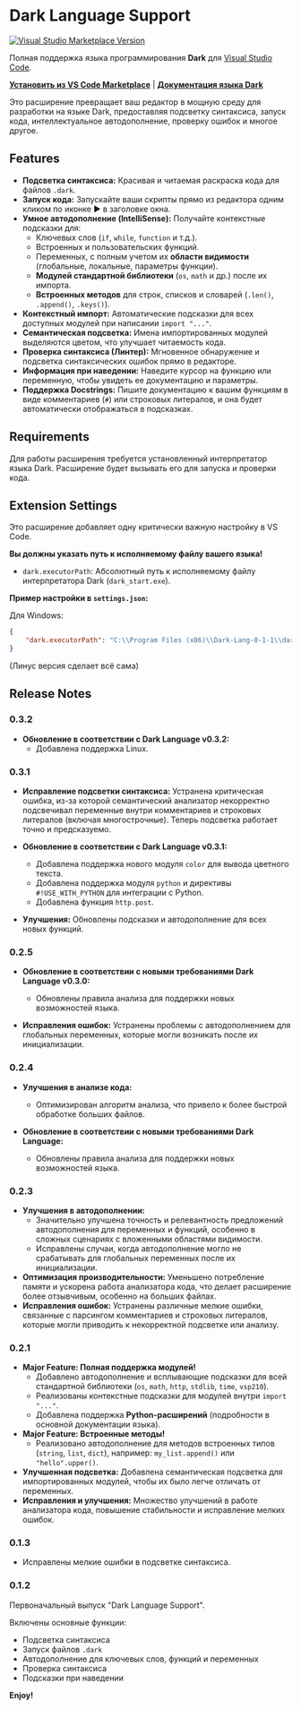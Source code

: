 # Dark Language Support

[![Visual Studio Marketplace Version](https://vsp210.gallerycdn.vsassets.io/extensions/vsp210/dark-lang/0.1.3/1754914792639/Microsoft.VisualStudio.Services.Icons.Default)](https://marketplace.visualstudio.com/items?itemName=vsp210.dark-lang)

Полная поддержка языка программирования **Dark** для [Visual Studio Code](https://code.visualstudio.com/).

**[Установить из VS Code Marketplace](https://marketplace.visualstudio.com/items?itemName=vsp210.dark-lang)** | **[Документация языка Dark](https://vsp210.ru/dark-lang/)**

Это расширение превращает ваш редактор в мощную среду для разработки на языке Dark, предоставляя подсветку синтаксиса, запуск кода, интеллектуальное автодополнение, проверку ошибок и многое другое.

## Features

*   **Подсветка синтаксиса:** Красивая и читаемая раскраска кода для файлов `.dark`.
*   **Запуск кода:** Запускайте ваши скрипты прямо из редактора одним кликом по иконке ▶ в заголовке окна.
*   **Умное автодополнение (IntelliSense):** Получайте контекстные подсказки для:
    *   Ключевых слов (`if`, `while`, `function` и т.д.).
    *   Встроенных и пользовательских функций.
    *   Переменных, с полным учетом их **области видимости** (глобальные, локальные, параметры функции).
    *   **Модулей стандартной библиотеки** (`os`, `math` и др.) после их импорта.
    *   **Встроенных методов** для строк, списков и словарей (`.len()`, `.append()`, `.keys()`).
*   **Контекстный импорт:** Автоматические подсказки для всех доступных модулей при написании `import "..."`.
*   **Семантическая подсветка:** Имена импортированных модулей выделяются цветом, что улучшает читаемость кода.
*   **Проверка синтаксиса (Линтер):** Мгновенное обнаружение и подсветка синтаксических ошибок прямо в редакторе.
*   **Информация при наведении:** Наведите курсор на функцию или переменную, чтобы увидеть ее документацию и параметры.
*   **Поддержка Docstrings:** Пишите документацию к вашим функциям в виде комментариев (`#`) или строковых литералов, и она будет автоматически отображаться в подсказках.

## Requirements

Для работы расширения требуется установленный интерпретатор языка Dark. Расширение будет вызывать его для запуска и проверки кода.

## Extension Settings

Это расширение добавляет одну критически важную настройку в VS Code.

**Вы должны указать путь к исполняемому файлу вашего языка!**

*   `dark.executorPath`: Абсолютный путь к исполняемому файлу интерпретатора Dark (`dark_start.exe`).

**Пример настройки в `settings.json`:**

Для Windows:
```json
{
    "dark.executorPath": "C:\\Program Files (x86)\\Dark-Lang-0-1-1\\dark_start.exe"
}
```
(Линус версия сделает всё сама)

## Release Notes

### 0.3.2
*   **Обновление в соответствии с Dark Language v0.3.2:**
    *   Добавлена поддержка Linux.

### 0.3.1
*   **Исправление подсветки синтаксиса:** Устранена критическая ошибка, из-за которой семантический анализатор некорректно подсвечивал переменные внутри комментариев и строковых литералов (включая многострочные). Теперь подсветка работает точно и предсказуемо.

*   **Обновление в соответствии с Dark Language v0.3.1:**
    *   Добавлена поддержка нового модуля `color` для вывода цветного текста.
    *   Добавлена поддержка модуля `python` и директивы `#!USE_WITH_PYTHON` для интеграции с Python.
    *   Добавлена функция `http.post`.
*   **Улучшения:** Обновлены подсказки и автодополнение для всех новых функций.

### 0.2.5
*   **Обновление в соответствии с новыми требованиями Dark Language v0.3.0:**
    *   Обновлены правила анализа для поддержки новых возможностей языка.

*   **Исправления ошибок:** Устранены проблемы с автодополнением для глобальных переменных, которые могли возникать после их инициализации.

### 0.2.4
*   **Улучшения в анализе кода:**
    *   Оптимизирован алгоритм анализа, что привело к более быстрой обработке больших файлов.

*   **Обновление в соответствии с новыми требованиями Dark Language:**
    *   Обновлены правила анализа для поддержки новых возможностей языка.

### 0.2.3
*   **Улучшения в автодополнении:**
    *   Значительно улучшена точность и релевантность предложений автодополнения для переменных и функций, особенно в сложных сценариях с вложенными областями видимости.
    *   Исправлены случаи, когда автодополнение могло не срабатывать для глобальных переменных после их инициализации.
*   **Оптимизация производительности:** Уменьшено потребление памяти и ускорена работа анализатора кода, что делает расширение более отзывчивым, особенно на больших файлах.
*   **Исправления ошибок:** Устранены различные мелкие ошибки, связанные с парсингом комментариев и строковых литералов, которые могли приводить к некорректной подсветке или анализу.

### 0.2.1

*   **Major Feature: Полная поддержка модулей!**
    *   Добавлено автодополнение и всплывающие подсказки для всей стандартной библиотеки (`os`, `math`, `http`, `stdlib`, `time`, `vsp210`).
    *   Реализованы контекстные подсказки для модулей внутри `import "..."`.
    *   Добавлена поддержка **Python-расширений** (подробности в основной документации языка).
*   **Major Feature: Встроенные методы!**
    *   Реализовано автодополнение для методов встроенных типов (`string`, `list`, `dict`), например: `my_list.append()` или `"hello".upper()`.
*   **Улучшенная подсветка:** Добавлена семантическая подсветка для импортированных модулей, чтобы их было легче отличать от переменных.
*   **Исправления и улучшения:** Множество улучшений в работе анализатора кода, повышение стабильности и исправление мелких ошибок.

### 0.1.3

* Исправлены мелкие ошибки в подсветке синтаксиса.

### 0.1.2

Первоначальный выпуск "Dark Language Support".

Включены основные функции:
* Подсветка синтаксиса
* Запуск файлов `.dark`
* Автодополнение для ключевых слов, функций и переменных
* Проверка синтаксиса
* Подсказки при наведении

**Enjoy!**
